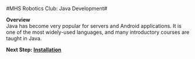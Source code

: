 #MHS Robotics Club: Java Development#

<b>Overview</b><br/>
Java has become very popular for servers and Android applications. It is one of the most widely-used languages, and many introductory courses are taught in Java.

<b>Next Step: <a href="install.md">Installation</a></b>